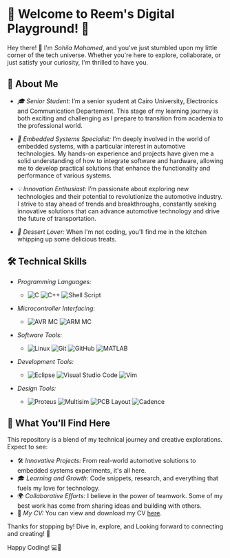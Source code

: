 # 🌟 Welcome to Reem's Digital Playground! 🌟

Hey there! 👋 I'm *Sohila Mohamed*, and you've just stumbled upon my little corner of the tech universe. Whether you're here to explore, collaborate, or just satisfy your curiosity, I'm thrilled to have you.

## 🚀 About Me
- *🎓 Senior Student:* I’m a senior syudent at Cairo University, Electronics and Communication Departement. This stage of my learning journey is both exciting and challenging as I prepare to transition from academia to the professional world.

- *🚗 Embedded Systems Specialist:* I’m deeply involved in the world of embedded systems, with a particular interest in automotive technologies. My hands-on experience and projects have given me a solid understanding of how to integrate software and hardware, allowing me to develop practical solutions that enhance the functionality and performance of various systems.

- *💡 Innovation Enthusiast:* I’m passionate about exploring new technologies and their potential to revolutionize the automotive industry. I strive to stay ahead of trends and breakthroughs, constantly seeking innovative solutions that can advance automotive technology and drive the future of transportation.

- *🍰 Dessert Lover:* When I'm not coding, you’ll find me in the kitchen whipping up some delicious treats.

## 🛠 Technical Skills

- *Programming Languages:*
  - ![C](https://img.shields.io/badge/-C-A8B9CC?style=flat-square&logo=c&logoColor=white)
    ![C++](https://img.shields.io/badge/-C%2B%2B-00599C?style=flat-square&logo=c%2B%2B&logoColor=white)
    ![Shell Script](https://img.shields.io/badge/-Shell_Script-4EAA25?style=flat-square&logo=gnu-bash&logoColor=white)
  
- *Microcontroller Interfacing:*
  - ![AVR MC](https://img.shields.io/badge/-AVR_MC-FF9E0F?style=flat-square&logo=atmel&logoColor=white)
    ![ARM MC](https://img.shields.io/badge/-ARM_MC-FF9E0F?style=flat-square&logo=atmel&logoColor=white)

- *Software Tools:*
  - ![Linux](https://img.shields.io/badge/-Linux-FCC624?style=flat-square&logo=linux&logoColor=black)
    ![Git](https://img.shields.io/badge/-Git-F05032?style=flat-square&logo=git&logoColor=white)
    ![GitHub](https://img.shields.io/badge/-GitHub-181717?style=flat-square&logo=github&logoColor=white)
    ![MATLAB](https://img.shields.io/badge/-MATLAB-0076A8?style=flat-square&logo=mathworks&logoColor=white)

- *Development Tools:*
  - ![Eclipse](https://img.shields.io/badge/-Eclipse-2C2255?style=flat-square&logo=eclipse&logoColor=white)
    ![Visual Studio Code](https://img.shields.io/badge/-Visual_Studio_Code-007ACC?style=flat-square&logo=visual-studio-code&logoColor=white)
    ![Vim](https://img.shields.io/badge/-Vim-019733?style=flat-square&logo=vim&logoColor=white)

- *Design Tools:*
  - ![Proteus](https://img.shields.io/badge/-Proteus-000080?style=flat-square&logo=proteus&logoColor=white)
    ![Multisim](https://img.shields.io/badge/-Multisim-FF6600?style=flat-square&logo=multisim&logoColor=white)
    ![PCB Layout](https://img.shields.io/badge/-PCB_Layout-8DB600?style=flat-square&logo=autodesk&logoColor=white)
    ![Cadence](https://img.shields.io/badge/-Cadence-FF0000?style=flat-square&logo=cadence&logoColor=white)
    
## 🎯 What You'll Find Here

This repository is a blend of my technical journey and creative explorations. Expect to see:

- 🛠 *Innovative Projects:* From real-world automotive solutions to embedded systems experiments, it's all here.
- 🎓 *Learning and Growth:* Code snippets, research, and everything that fuels my love for technology.
- 🌍 *Collaborative Efforts:* I believe in the power of teamwork. Some of my best work has come from sharing ideas and building with others.
- 📄 *My CV:* You can view and download my CV [here](https://drive.google.com/file/d/1vthPs720817S3CFD0ymVZY3QOislWoii/view?usp=sharing).


Thanks for stopping by! Dive in, explore, and Looking forward to connecting and creating! 🚀

Happy Coding! 💻🎉
